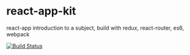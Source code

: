 # react-app-kit
react-app introduction to a subject, build with redux, react-router, es6, webpack

[![Build Status](https://travis-ci.org/onweer/react-app-kit.svg?branch=master)](https://travis-ci.org/onweer/react-app-kit)
